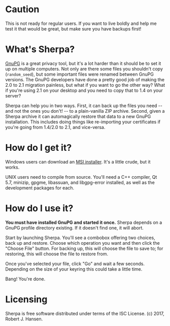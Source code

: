 # Caution
This is not ready for regular users.  If you want to live
boldly and help me test it that would be great, but make
sure you have backups first!

# What's Sherpa?
[GnuPG](https://www.gnupg.org) is a great privacy tool, but
it's a lot harder than it should be to set it up on multiple
computers.  Not only are there some files you shouldn't copy
(``random_seed``), but some important files were renamed
between GnuPG versions.  The GnuPG developers have done a
pretty good job of making the 2.0 to 2.1 migration painless,
but what if you want to go the other way?  What if you're using
2.1 on your desktop and you need to copy that to 1.4 on your
server?

Sherpa can help you in two ways.  First, it can back up the
files you need -- and not the ones you don't! -- to a
plain-vanilla ZIP archive.  Second, given a Sherpa archive it
can automagically restore that data to a new GnuPG installation.
This includes doing things like re-importing your certificates if
you're going from 1.4/2.0 to 2.1, and vice-versa.

# How do I get it?
Windows users can download an [MSI installer](https://github.com/rjhansen/sherpa/releases/download/0.3.0/sherpa-0.3.0.msi).  It's a little crude, but it works.

UNIX users need to compile from source.  You'll need a C++ compiler, Qt 5.7,
minizip, gpgme, libassuan, and libgpg-error installed, as well as the
development packages for each.

# How do I use it?

**You must have installed GnuPG and started it once.**  Sherpa depends on a
GnuPG profile directory existing.  If it doesn't find one, it will abort.

Start by launching Sherpa.  You'll see a combobox offering two choices, back up
and restore.  Choose which operation you want and then click the "Choose File"
button.  For backing up, this will choose the file to save to; for
restoring, this will choose the file to restore from.

Once you've selected your file, click "Go" and wait a few seconds.  Depending
on the size of your keyring this could take a little time.

Bang!  You're done.

# Licensing
Sherpa is free software distributed under terms of the ISC License.
(c) 2017, Robert J. Hansen.
